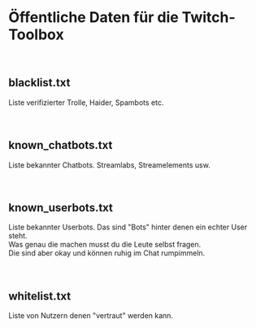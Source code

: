 # Öffentliche Daten für die Twitch-Toolbox
<br />

## blacklist.txt
Liste verifizierter Trolle, Haider, Spambots etc.
 <br />
 <br />
 <br />

## known_chatbots.txt
Liste bekannter Chatbots. Streamlabs, Streamelements usw.
 <br />
 <br />
 <br />

## known_userbots.txt
Liste bekannter Userbots.
Das sind "Bots" hinter denen ein echter User steht.<br />
Was genau die machen musst du die Leute selbst fragen. <br />
Die sind aber okay und können ruhig im Chat rumpimmeln.
 <br />
 <br />
 <br />

## whitelist.txt
Liste von Nutzern denen "vertraut" werden kann.
<br />
<br />
<br />
